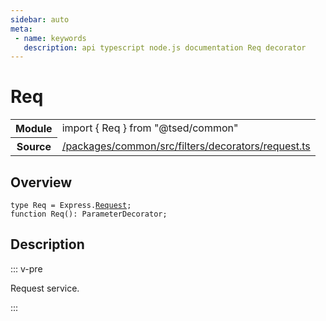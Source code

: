 ```yaml
---
sidebar: auto
meta:
 - name: keywords
   description: api typescript node.js documentation Req decorator
---
```

# Req <Badge text="Decorator" type="decorator"/>
<!-- Summary -->
<section class="symbol-info"><table class="is-full-width"><tbody><tr><th>Module</th><td><div class="lang-typescript"><span class="token keyword">import</span> { Req }&nbsp;<span class="token keyword">from</span>&nbsp;<span class="token string">"@tsed/common"</span></div></td></tr><tr><th>Source</th><td><a href="https://github.com/TypedProject/ts-express-decorators/blob/v5.18.0/packages/common/src/filters/decorators/request.ts#L0-L0">/packages/common/src/filters/decorators/request.ts</a></td></tr></tbody></table></section>

<!-- Overview -->
## Overview


<pre><code class="typescript-lang ">type Req<span class="token punctuation"> = </span>Express.<a href="/api/common/filters/decorators/Request.html"><span class="token">Request</span></a><span class="token punctuation">;</span>
function <span class="token function">Req</span><span class="token punctuation">(</span><span class="token punctuation">)</span><span class="token punctuation">:</span> ParameterDecorator<span class="token punctuation">;</span></code></pre>



<!-- Description -->
## Description

::: v-pre

Request service.

:::